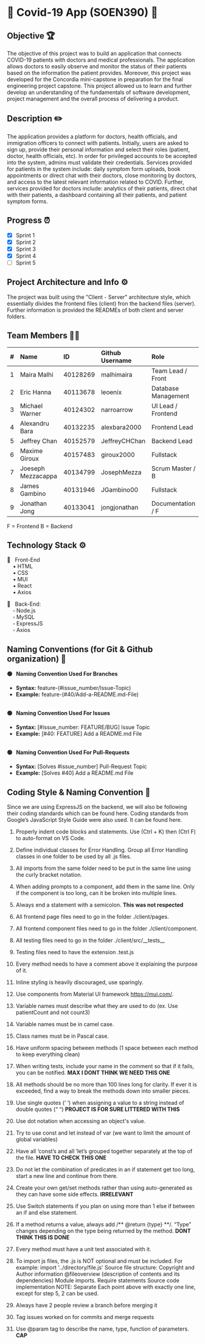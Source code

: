 
# :wave: Covid-19 App (SOEN390) :wave: <br>

## Objective :trophy:

The objective of this project was to build an application that connects COVID-19 patients with doctors and medical professionals. The application allows doctors to easily observe and monitor the status of their patients based on the information the patient provides. Moreover, this project was developed for the Concordia mini-capstone in preparation for the final engineering project capstone. This project allowed us to learn and further develop an understanding of the fundamentals of software development, project management and the overall process of delivering a product.

## Description :pencil2:

The application provides a platform for doctors, health officials, and immigration officers to connect with patients. Initially, users are asked to sign up, provide their personal information and select their roles (patient, doctor, health officials, etc). In order for privileged accounts to be accepted into the system, admins must validate their credentials. Services provided for patients in the system include: daily symptom form uploads, book appointments or direct chat with their doctors, close monitoring by doctors, and access to the latest relevant information related to COVID. Further, services provided for doctors include: analytics of their patients, direct chat with their patients, a dashboard containing all their patients, and patient symptom forms. 


## Progress :alarm_clock:

- [X]  Sprint 1
- [X]  Sprint 2
- [X]  Sprint 3
- [x]  Sprint 4
- [ ]  Sprint 5

## Project Architecture and Info :gear:

The project was built using the "Client - Server" architecture style, which essentially divides the frontend files (client) fron the backend files (server). Further information is provided the READMEs of both client and server folders.  

## Team Members :technologist:

| #   | Name                 | ID        | Github Username     | Role               |
| --- | :------------------- | :-------- | :------------------ |:-------------------|
| 1   | Maira Malhi          | 40128269  |  malhimaira         | Team Lead / Front  |
| 2   | Eric Hanna           | 40113678  |  leoenix            | Database Management|
| 3   | Michael Warner       | 40124302  |  narroarrow         | UI Lead / Frontend |
| 4   | Alexandru Bara       | 40132235  |  alexbara2000       | Frontend Lead      |
| 5   | Jeffrey Chan         | 40152579  |  JeffreyCHChan      | Backend Lead       |
| 6   | Maxime Giroux        | 40157483  |  giroux2000         | Fullstack          |
| 7   | Joeseph Mezzacappa   | 40134799  |  JosephMezza        | Scrum Master / B   |
| 8   | James Gambino        | 40131946  |  JGambino00         | Fullstack          |
| 9   | Jonathan Jong        | 40133041  |  jongjonathan       | Documentation / F  |

F = Frontend B = Backend

## Technology Stack :gear:

:black_square_button: &nbsp; Front-End <br>
&nbsp;&nbsp;&nbsp; :black_small_square: HTML <br>
&nbsp;&nbsp;&nbsp; :black_small_square: CSS <br>
&nbsp;&nbsp;&nbsp; :black_small_square: MUI <br>
&nbsp;&nbsp;&nbsp; :black_small_square: React <br>
&nbsp;&nbsp;&nbsp; :black_small_square: Axios <br>

:white_square_button: &nbsp; Back-End: <br>
&nbsp;&nbsp;&nbsp; :white_small_square: Node.js<br>
&nbsp;&nbsp;&nbsp; :white_small_square: MySQL <br>
&nbsp;&nbsp;&nbsp; :white_small_square: ExpressJS <br>
&nbsp;&nbsp;&nbsp; :white_small_square: Axios <br>


## Naming Conventions (for Git & Github organization) :green_book:


**:green_circle: &nbsp; Naming Convention Used For Branches** <br>
* **Syntax:** feature-(#issue_number/Issue-Topic) <br>
* **Example:** feature-(#40/Add-a-README.md-File) <br><br>
   
**:green_circle: &nbsp; Naming Convention Used For Issues** <br>
* **Syntax:** [#issue_number: FEATURE/BUG] Issue Topic <br>
* **Example:** [#40: FEATURE] Add a README.md File <br><br>

**:green_circle: &nbsp; Naming Convention Used For Pull-Requests** <br>
* **Syntax:** [Solves #issue_number] Pull-Request Topic <br>
* **Example:** [Solves #40] Add a README.md File<br>

## Coding Style & Naming Convention :notebook: 

Since we are using ExpressJS on the backend, we will also be following their coding standards which can be found here. Coding standards from Google’s JavaScript Style Guide were also used. It can be found here.

1. Properly indent code blocks and statements. Use (Ctrl + K) then (Ctrl F) to auto-format on VS Code.

2. Define individual classes for Error Handling. Group all Error Handling classes in one folder to be used by all .js files.

3. All imports from the same folder need to be put in the same line using the curly bracket notation.

4. When adding prompts to a component, add them in the same line. Only if the component is too long, can it be broken into multiple lines.

5. Always end a statement with a semicolon. **This was not respected**

6. All frontend page files need to go in the folder ./client/pages.

7. All frontend component files need to go in the folder ./client/component.

8. All testing files need to go in the folder ./client/src/\_\_tests__

9. Testing files need to have the extension .test.js

10. Every method needs to have a comment above it explaining the purpose of it.

11. Inline styling is heavily discouraged, use sparingly.

12. Use components from Material UI framework https://mui.com/.

13. Variable names must describe what they are used to do (ex. Use patientCount and not count3)

14. Variable names must be in camel case.

15. Class names must be in Pascal case.

16. Have uniform spacing between methods (1 space between each method to keep everything clean)

17. When writing tests, include your name in the comment so that if it fails, you can be notified. **MAX I DONT THINK WE NEED THIS ONE**

17. All methods should be no more than 100 lines long for clarity. If ever it is exceeded, find a way to break the methods down into smaller pieces.

18. Use single quotes (‘ ‘) when assigning a value to a string instead of double quotes (“ “) **PROJECT IS FOR SURE LITTERED WITH THIS**

18. Use dot notation when accessing an object's value.

19. Try to use const and let instead of var (we want to limit the amount of global variables)

20. Have all ‘const’s and all ‘let’s grouped together separately at the top of the file. **HAVE TO CHECK THIS ONE**

21. Do not let the combination of predicates in an if statement get too long, start a new line and continue from there.

22. Create your own get/set methods rather than using auto-generated as they can have some side effects. **IRRELEVANT**

22. Use Switch statements if you plan on using more than 1 else if between an if and else statement. 

23. If a method returns a value, always add /** @return {type} **/. “Type” changes depending on the type being returned by the method. **DONT THINK THIS IS DONE**

24. Every method must have a unit test associated with it.

25. To import js files, the .js is NOT optional and must be included. For example: 
   import '../directory/file.js'
   Source file structure:
   Copyright and Author information 
   @fileoverview (description of contents and its dependencies)
   Module imports.
   Require statements
   Source code implementation
   NOTE: Separate Each point above with exactly one line, except for step 5, 2 can be used. 

26. Always have 2 people review a branch before merging it

27. Tag issues worked on for commits and merge requests

28. Use @param tag to describe the name, type, function of parameters. **CAP**

